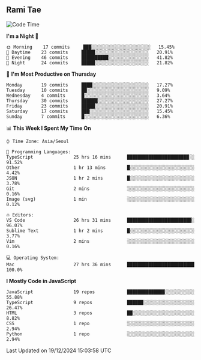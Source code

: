 ## Rami Tae

<!--START_SECTION:waka-->
![Code Time](http://img.shields.io/badge/Code%20Time-1%2C992%20hrs%2018%20mins-blue)

**I'm a Night 🦉** 

```text
🌞 Morning    17 commits     ███░░░░░░░░░░░░░░░░░░░░░░   15.45% 
🌆 Daytime    23 commits     █████░░░░░░░░░░░░░░░░░░░░   20.91% 
🌃 Evening    46 commits     ██████████░░░░░░░░░░░░░░░   41.82% 
🌙 Night      24 commits     █████░░░░░░░░░░░░░░░░░░░░   21.82%

```
📅 **I'm Most Productive on Thursday** 

```text
Monday       19 commits     ████░░░░░░░░░░░░░░░░░░░░░   17.27% 
Tuesday      10 commits     ██░░░░░░░░░░░░░░░░░░░░░░░   9.09% 
Wednesday    4 commits      █░░░░░░░░░░░░░░░░░░░░░░░░   3.64% 
Thursday     30 commits     ██████░░░░░░░░░░░░░░░░░░░   27.27% 
Friday       23 commits     █████░░░░░░░░░░░░░░░░░░░░   20.91% 
Saturday     17 commits     ███░░░░░░░░░░░░░░░░░░░░░░   15.45% 
Sunday       7 commits      █░░░░░░░░░░░░░░░░░░░░░░░░   6.36%

```


📊 **This Week I Spent My Time On** 

```text
⌚︎ Time Zone: Asia/Seoul

💬 Programming Languages: 
TypeScript               25 hrs 16 mins      ███████████████████████░░   91.52% 
Other                    1 hr 13 mins        █░░░░░░░░░░░░░░░░░░░░░░░░   4.42% 
JSON                     1 hr 2 mins         █░░░░░░░░░░░░░░░░░░░░░░░░   3.78% 
Git                      2 mins              ░░░░░░░░░░░░░░░░░░░░░░░░░   0.16% 
Image (svg)              1 min               ░░░░░░░░░░░░░░░░░░░░░░░░░   0.12%

🔥 Editors: 
VS Code                  26 hrs 31 mins      ████████████████████████░   96.07% 
Sublime Text             1 hr 2 mins         █░░░░░░░░░░░░░░░░░░░░░░░░   3.77% 
Vim                      2 mins              ░░░░░░░░░░░░░░░░░░░░░░░░░   0.16%

💻 Operating System: 
Mac                      27 hrs 36 mins      █████████████████████████   100.0%

```

**I Mostly Code in JavaScript** 

```text
JavaScript               19 repos            ██████████████░░░░░░░░░░░   55.88% 
TypeScript               9 repos             ██████░░░░░░░░░░░░░░░░░░░   26.47% 
HTML                     3 repos             ██░░░░░░░░░░░░░░░░░░░░░░░   8.82% 
CSS                      1 repo              ░░░░░░░░░░░░░░░░░░░░░░░░░   2.94% 
Python                   1 repo              ░░░░░░░░░░░░░░░░░░░░░░░░░   2.94%

```



 Last Updated on 19/12/2024 15:03:58 UTC
<!--END_SECTION:waka-->
